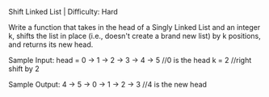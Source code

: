 Shift Linked List | Difficulty: Hard

Write a function that takes in the head of a Singly Linked List and an integer k,
shifts the list in place (i.e., doesn't create a brand new list) by k positions,
and returns its new head.

Sample Input:
head = 0 -> 1 -> 2 -> 3 -> 4 -> 5   //0 is the head
k = 2                               //right shift by 2

Sample Output:
4 -> 5 -> 0 -> 1 -> 2 -> 3          //4 is the new head
